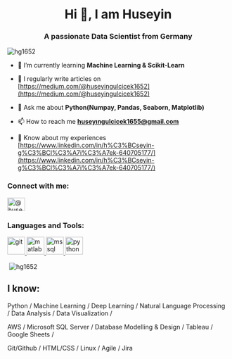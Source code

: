 <h1 align="center">Hi 👋, I am Huseyin</h1>
<h3 align="center">A passionate Data Scientist from Germany</h3>

<p align="left"> <img src="https://komarev.com/ghpvc/?username=hg1652&label=Profile%20views&color=0e75b6&style=flat" alt="hg1652" /> </p>

- 🌱 I’m currently learning **Machine Learning & Scikit-Learn**

- 📝 I regularly write articles on [https://medium.com/@huseyingulcicek1652](https://medium.com/@huseyingulcicek1652)

- 💬 Ask me about **Python(Numpay, Pandas, Seaborn, Matplotlib)**

- 📫 How to reach me **huseyıngulcicek1655@gmail.com**

- 📄 Know about my experiences [https://www.linkedin.com/in/h%C3%BCseyin-g%C3%BCl%C3%A7i%C3%A7ek-640705177/](https://www.linkedin.com/in/h%C3%BCseyin-g%C3%BCl%C3%A7i%C3%A7ek-640705177/)

<h3 align="left">Connect with me:</h3>
<p align="left">
<a href="https://medium.com/@huseyingulcicek1652" target="blank"><img align="center" src="https://cdn.jsdelivr.net/npm/simple-icons@3.0.1/icons/medium.svg" alt="@huseyingulcicek1652" height="30" width="40" /></a>
</p>

<h3 align="left">Languages and Tools:</h3>
<p align="left"> <a href="https://git-scm.com/" target="_blank"> <img src="https://www.vectorlogo.zone/logos/git-scm/git-scm-icon.svg" alt="git" width="40" height="40"/> </a> <a href="https://www.mathworks.com/" target="_blank"> <img src="https://raw.githubusercontent.com/simple-icons/simple-icons/master/icons/mathworks.svg" alt="matlab" width="40" height="40"/> </a> <a href="https://www.microsoft.com/en-us/sql-server" target="_blank"> <img src="https://cdn.worldvectorlogo.com/logos/microsoft-sql-server.svg" alt="mssql" width="40" height="40"/> </a> <a href="https://www.python.org" target="_blank"> <img src="https://devicons.github.io/devicon/devicon.git/icons/python/python-original.svg" alt="python" width="40" height="40"/> </a> </p>

<p>&nbsp;<img align="center" src="https://github-readme-stats.vercel.app/api?username=hg1652&show_icons=true&locale=en" alt="hg1652" /></p>

## I know:

Python / Machine Learning / Deep Learning / Natural Language Processing / Data Analysis / Data Visualization /

AWS / Microsoft SQL Server / Database Modelling & Design / Tableau / Google Sheets / 

Git/Github / HTML/CSS / Linux / Agile / Jira

